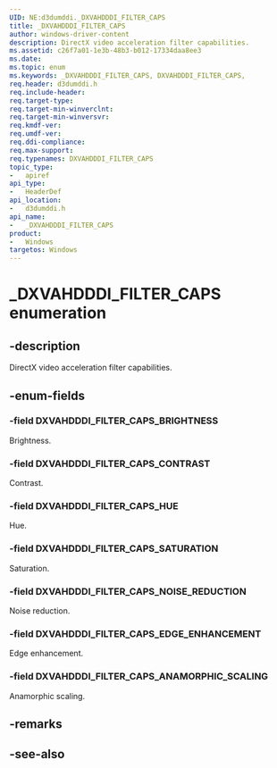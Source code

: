 ```yaml
---
UID: NE:d3dumddi._DXVAHDDDI_FILTER_CAPS
title: _DXVAHDDDI_FILTER_CAPS
author: windows-driver-content
description: DirectX video acceleration filter capabilities.
ms.assetid: c26f7a01-1e3b-48b3-b012-17334daa8ee3
ms.date: 
ms.topic: enum
ms.keywords: _DXVAHDDDI_FILTER_CAPS, DXVAHDDDI_FILTER_CAPS, 
req.header: d3dumddi.h
req.include-header:
req.target-type:
req.target-min-winverclnt:
req.target-min-winversvr:
req.kmdf-ver:
req.umdf-ver:
req.ddi-compliance:
req.max-support:
req.typenames: DXVAHDDDI_FILTER_CAPS
topic_type: 
-	apiref
api_type: 
-	HeaderDef
api_location: 
-	d3dumddi.h
api_name: 
-	_DXVAHDDDI_FILTER_CAPS
product:
-	Windows
targetos: Windows
---
```


# _DXVAHDDDI_FILTER_CAPS enumeration

## -description

DirectX video acceleration filter capabilities.

## -enum-fields

### -field DXVAHDDDI_FILTER_CAPS_BRIGHTNESS 

Brightness.

### -field DXVAHDDDI_FILTER_CAPS_CONTRAST 

Contrast.

### -field DXVAHDDDI_FILTER_CAPS_HUE 

Hue.

### -field DXVAHDDDI_FILTER_CAPS_SATURATION 

Saturation.

### -field DXVAHDDDI_FILTER_CAPS_NOISE_REDUCTION 

Noise reduction.

### -field DXVAHDDDI_FILTER_CAPS_EDGE_ENHANCEMENT 

Edge enhancement.

### -field DXVAHDDDI_FILTER_CAPS_ANAMORPHIC_SCALING 

Anamorphic scaling.

## -remarks

## -see-also
